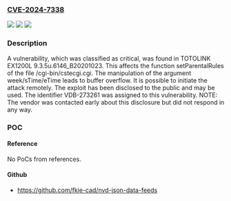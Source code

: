 ### [CVE-2024-7338](https://cve.mitre.org/cgi-bin/cvename.cgi?name=CVE-2024-7338)
![](https://img.shields.io/static/v1?label=Product&message=EX1200L&color=blue)
![](https://img.shields.io/static/v1?label=Version&message=%3D%209.3.5u.6146_B20201023%20&color=brighgreen)
![](https://img.shields.io/static/v1?label=Vulnerability&message=CWE-120%20Buffer%20Overflow&color=brighgreen)

### Description

A vulnerability, which was classified as critical, was found in TOTOLINK EX1200L 9.3.5u.6146_B20201023. This affects the function setParentalRules of the file /cgi-bin/cstecgi.cgi. The manipulation of the argument week/sTime/eTime leads to buffer overflow. It is possible to initiate the attack remotely. The exploit has been disclosed to the public and may be used. The identifier VDB-273261 was assigned to this vulnerability. NOTE: The vendor was contacted early about this disclosure but did not respond in any way.

### POC

#### Reference
No PoCs from references.

#### Github
- https://github.com/fkie-cad/nvd-json-data-feeds

